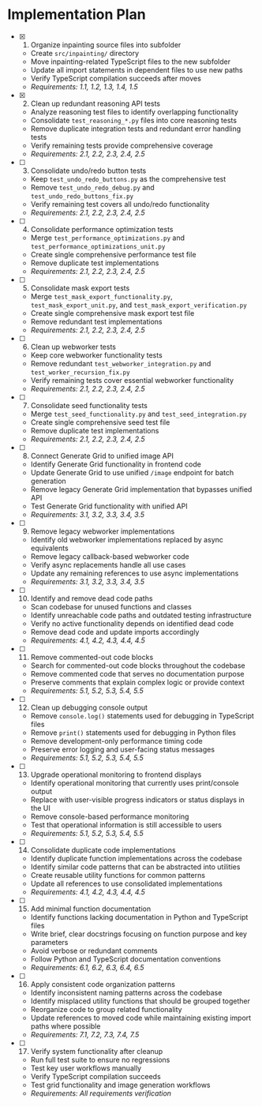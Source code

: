 # Implementation Plan

- [x] 1. Organize inpainting source files into subfolder






  - Create `src/inpainting/` directory
  - Move inpainting-related TypeScript files to the new subfolder
  - Update all import statements in dependent files to use new paths
  - Verify TypeScript compilation succeeds after moves
  - _Requirements: 1.1, 1.2, 1.3, 1.4, 1.5_

- [x] 2. Clean up redundant reasoning API tests





  - Analyze reasoning test files to identify overlapping functionality
  - Consolidate `test_reasoning_*.py` files into core reasoning tests
  - Remove duplicate integration tests and redundant error handling tests
  - Verify remaining tests provide comprehensive coverage
  - _Requirements: 2.1, 2.2, 2.3, 2.4, 2.5_

- [ ] 3. Consolidate undo/redo button tests
  - Keep `test_undo_redo_buttons.py` as the comprehensive test
  - Remove `test_undo_redo_debug.py` and `test_undo_redo_buttons_fix.py`
  - Verify remaining test covers all undo/redo functionality
  - _Requirements: 2.1, 2.2, 2.3, 2.4, 2.5_

- [ ] 4. Consolidate performance optimization tests
  - Merge `test_performance_optimizations.py` and `test_performance_optimizations_unit.py`
  - Create single comprehensive performance test file
  - Remove duplicate test implementations
  - _Requirements: 2.1, 2.2, 2.3, 2.4, 2.5_

- [ ] 5. Consolidate mask export tests
  - Merge `test_mask_export_functionality.py`, `test_mask_export_unit.py`, and `test_mask_export_verification.py`
  - Create single comprehensive mask export test file
  - Remove redundant test implementations
  - _Requirements: 2.1, 2.2, 2.3, 2.4, 2.5_

- [ ] 6. Clean up webworker tests
  - Keep core webworker functionality tests
  - Remove redundant `test_webworker_integration.py` and `test_worker_recursion_fix.py`
  - Verify remaining tests cover essential webworker functionality
  - _Requirements: 2.1, 2.2, 2.3, 2.4, 2.5_

- [ ] 7. Consolidate seed functionality tests
  - Merge `test_seed_functionality.py` and `test_seed_integration.py`
  - Create single comprehensive seed test file
  - Remove duplicate test implementations
  - _Requirements: 2.1, 2.2, 2.3, 2.4, 2.5_

- [ ] 8. Connect Generate Grid to unified image API
  - Identify Generate Grid functionality in frontend code
  - Update Generate Grid to use unified `/image` endpoint for batch generation
  - Remove legacy Generate Grid implementation that bypasses unified API
  - Test Generate Grid functionality with unified API
  - _Requirements: 3.1, 3.2, 3.3, 3.4, 3.5_

- [ ] 9. Remove legacy webworker implementations
  - Identify old webworker implementations replaced by async equivalents
  - Remove legacy callback-based webworker code
  - Verify async replacements handle all use cases
  - Update any remaining references to use async implementations
  - _Requirements: 3.1, 3.2, 3.3, 3.4, 3.5_

- [ ] 10. Identify and remove dead code paths
  - Scan codebase for unused functions and classes
  - Identify unreachable code paths and outdated testing infrastructure
  - Verify no active functionality depends on identified dead code
  - Remove dead code and update imports accordingly
  - _Requirements: 4.1, 4.2, 4.3, 4.4, 4.5_

- [ ] 11. Remove commented-out code blocks
  - Search for commented-out code blocks throughout the codebase
  - Remove commented code that serves no documentation purpose
  - Preserve comments that explain complex logic or provide context
  - _Requirements: 5.1, 5.2, 5.3, 5.4, 5.5_

- [ ] 12. Clean up debugging console output
  - Remove `console.log()` statements used for debugging in TypeScript files
  - Remove `print()` statements used for debugging in Python files
  - Remove development-only performance timing code
  - Preserve error logging and user-facing status messages
  - _Requirements: 5.1, 5.2, 5.3, 5.4, 5.5_

- [ ] 13. Upgrade operational monitoring to frontend displays
  - Identify operational monitoring that currently uses print/console output
  - Replace with user-visible progress indicators or status displays in the UI
  - Remove console-based performance monitoring
  - Test that operational information is still accessible to users
  - _Requirements: 5.1, 5.2, 5.3, 5.4, 5.5_

- [ ] 14. Consolidate duplicate code implementations
  - Identify duplicate function implementations across the codebase
  - Identify similar code patterns that can be abstracted into utilities
  - Create reusable utility functions for common patterns
  - Update all references to use consolidated implementations
  - _Requirements: 4.1, 4.2, 4.3, 4.4, 4.5_

- [ ] 15. Add minimal function documentation
  - Identify functions lacking documentation in Python and TypeScript files
  - Write brief, clear docstrings focusing on function purpose and key parameters
  - Avoid verbose or redundant comments
  - Follow Python and TypeScript documentation conventions
  - _Requirements: 6.1, 6.2, 6.3, 6.4, 6.5_

- [ ] 16. Apply consistent code organization patterns
  - Identify inconsistent naming patterns across the codebase
  - Identify misplaced utility functions that should be grouped together
  - Reorganize code to group related functionality
  - Update references to moved code while maintaining existing import paths where possible
  - _Requirements: 7.1, 7.2, 7.3, 7.4, 7.5_

- [ ] 17. Verify system functionality after cleanup
  - Run full test suite to ensure no regressions
  - Test key user workflows manually
  - Verify TypeScript compilation succeeds
  - Test grid functionality and image generation workflows
  - _Requirements: All requirements verification_